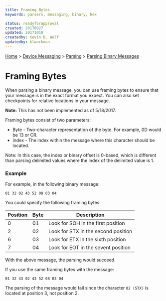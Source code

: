 ```yaml
---
title: Framing Bytes
keywords: parsers, messaging, binary, hex

status: readyforapproval
created: 20170927
updated: 20171010
createdby: Kevin D. Wolf
updatedby: klworkman
---
```

[Home](../../Index.md) > [Device Messaging](../Index.md) > [Parsing](Index.md) > [Parsing Binary Messages](ParsingBinaryMessages.md)

# Framing Bytes

When parsing a binary message, you can use framing bytes to ensure that your message is in the exact format you expect.  You can also set checkpoints for relative locations in your message.  

**Note:** This has not been implemented as of 5/18/2017.

Framing bytes consist of two parameters:

* Byte - Two-character representation of the byte.  For example, 0D would be 13 or CR.
* Index - The index within the message where this character should be located.

Note: In this case, the index or binary offset is 0-based, which is different than parsing delimited values where the index of the delimited value is 1.

### Example
For example, in the following binary message:

`01 32 02 43 52 08 03 04`

You could specify the following framing bytes:

| Position | Byte | Description |
|-----|-----|-----|
|  0  | 01 | Look for SOH in the first position |
|  2  | 02 | Look for STX in the second position |
|  6  | 03 | Look for ETX in the sixth position |
|  7  | 04 | Look for EOT in the sevent position |

With the above message, the parsing would succeed.

If you use the same framing bytes with the message:

`01 32 43 02 43 52 08 03 04`

The parsing of the message would fail since the character `02 (STX)` is located at position 3, not position 2.
